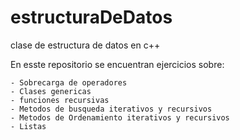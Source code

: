 # estructuraDeDatos
clase de estructura de datos en c++ 

En esste repositorio se encuentran ejercicios sobre:
   
    - Sobrecarga de operadores
    - Clases genericas
    - funciones recursivas
    - Metodos de busqueda iterativos y recursivos
    - Metodos de Ordenamiento iterativos y recursivos
    - Listas 